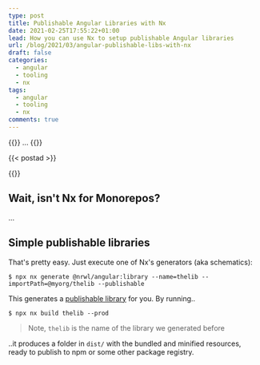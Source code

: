 ```yaml
---
type: post
title: Publishable Angular Libraries with Nx
date: 2021-02-25T17:55:22+01:00
lead: How you can use Nx to setup publishable Angular libraries
url: /blog/2021/03/angular-publishable-libs-with-nx
draft: false
categories:
  - angular
  - tooling
  - nx
tags:
  - angular
  - tooling
  - nx
comments: true
---
```

{{<intro>}}
  ...
{{</intro>}}

<!--more-->

{{< postad >}}

{{<toc>}}

## Wait, isn't Nx for Monorepos?

...

## Simple publishable libraries

That's pretty easy. Just execute one of Nx's generators (aka schematics):

```
$ npx nx generate @nrwl/angular:library --name=thelib --importPath=@myorg/thelib --publishable
```

This generates a [publishable library](https://nx.dev/latest/angular/structure/buildable-and-publishable-libraries#publishable-libraries) for you. By running..

```
$ npx nx build thelib --prod
```

> Note, `thelib` is the name of the library we generated before

..it produces a folder in `dist/` with the bundled and minified resources, ready to publish to npm or some other package registry.

